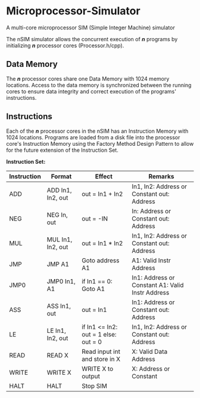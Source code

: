 # Microprocessor-Simulator
A multi-core microprocessor SIM (Simple Integer Machine) simulator

The nSIM simulator allows the concurrent execution of ***n*** programs by initializing ***n*** processor cores (Processor.h/cpp).

## Data Memory

The ***n*** processor cores share one Data Memory with 1024 memory locations. Access to the data memory is synchronized between the running cores to ensure data integrity and correct execution of the programs' instructions.

## Instructions

Each of the ***n*** processor cores in the nSIM has an Instruction Memory with 1024 locations. Programs are loaded from a disk file into the processor core's Instruction Memory using the Factory Method Design Pattern to allow for the future extension of the Instruction Set.

**Instruction Set:**



| Instruction | Format            | Effect                                   | Remarks                                          |
|-------------|-------------------|------------------------------------------|--------------------------------------------------|
| ADD         | ADD In1, In2, out | out = In1 + In2                          | In1, In2: Address or Constant out: Address       |
| NEG         | NEG In, out       | out = -IN                                | In: Address or Constant out: Address             |
| MUL         | MUL In1, In2, out | out = In1 * In2                          | In1, In2: Address or Constant out: Address       |
| JMP         | JMP A1            | Goto address A1                          | A1: Valid Instr Address                          |
| JMP0        | JMP0 In1, A1      | if In1 == 0:   Goto A1                   | In1: Address or Constant A1: Valid Instr Address |
| ASS         | ASS In1, out      | out = In1                                | In1: Address or Constant out: Address            |
| LE          | LE In1, In2, out  | if In1 <= In2:   out = 1 else:   out = 0 | In1, In2: Address or Constant out: Address       |
| READ        | READ X            | Read input int and store in X            | X: Valid Data Address                            |
| WRITE       | WRITE X           | WRITE X to output                        | X: Address or Constant                           |
| HALT        | HALT              | Stop SIM                                 |                                                  |
